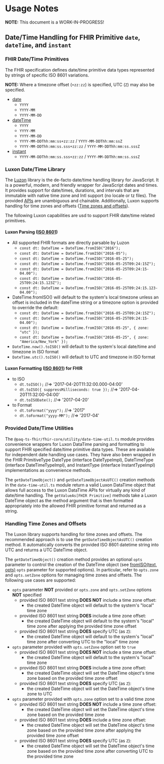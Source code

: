 # Usage Notes

**NOTE:** This document is a WORK-IN-PROGRESS!

## Date/Time Handling for FHIR Primitive `date`, `dateTime`, and `instant`

### FHIR Date/Time Primitives

The FHIR specification defines date/time primitive data types represented by strings of specific ISO 8601 variations.

**NOTE:** Where a timezone offset (`+zz:zz`) is specified, UTC (`Z`) may also be specified.

- [date](https://hl7.org/fhir/R5/datatypes.html#date)
  - `YYYY`
  - `YYYY-MM`
  - `YYYY-MM-DD`
- [dateTime](https://hl7.org/fhir/R5/datatypes.html#dateTime)
  - `YYYY`
  - `YYYY-MM`
  - `YYYY-MM-DD`
  - `YYYY-MM-DDThh:mm:ss+zz:zz` / `YYYY-MM-DDThh:mm:ssZ`
  - `YYYY-MM-DDThh:mm:ss.sss+zz:zz` / `YYYY-MM-DDThh:mm:ss.sssZ`
- [instant](https://hl7.org/fhir/R5/datatypes.html#instant)
  - `YYYY-MM-DDThh:mm:ss.sss+zz:zz` / `YYYY-MM-DDThh:mm:ss.sssZ`

### Luxon Date/Time Library

The [Luzon](https://moment.github.io/luxon/#/) library is the de-facto date/time handling library for JavaScript.
It is a powerful, modern, and friendly wrapper for JavaScript dates and times.
It provides support for date/times, durations, and intervals that are immutable with native time zone and Intl
support (no locale or tz files).
The provided [APIs](https://moment.github.io/luxon/api-docs/index.html) are unambiguous and chainable.
Additionally, Luxon supports handling for time zones and offsets ([Time zones and offsets](https://moment.github.io/luxon/#/zones?id=time-zones-and-offsets)).

The following Luxon capabilities are usd to support FHIR date/time related primitives.

#### Luxon Parsing ([ISO 8601](https://moment.github.io/luxon/#/parsing?id=iso-8601))

- All supported FHIR formats are directly parsable by Luzon
  - `const dt: DateTime = DateTime.fromISO("2016");`
  - `const dt: DateTime = DateTime.fromISO("2016-05");`
  - `const dt: DateTime = DateTime.fromISO("2016-05-25");`
  - `const dt: DateTime = DateTime.fromISO("2016-05-25T09:24:15Z");`
  - `const dt: DateTime = DateTime.fromISO("2016-05-25T09:24:15-04.00");`
  - `const dt: DateTime = DateTime.fromISO("2016-05-25T09:24:15.123Z");`
  - `const dt: DateTime = DateTime.fromISO("2016-05-25T09:24:15.123-04.00");`
- DateTime.fromISO() will default to the system's local timezone unless an offset is included in the dateTime string
  or a timezone option is provided to override the default:
  - `const dt: DateTime = DateTime.fromISO("2016-05-25T09:24:15Z");`
  - `const dt: DateTime = DateTime.fromISO("2016-05-25T09:24:15-04.00");`
  - `const dt: DateTime = DateTime.fromISO("2016-05-25", { zone: "utc" });`
  - `const dt: DateTime = DateTime.fromISO("2016-05-25", { zone: "America/New_York" });`
- `DateTime.now().toISO()` will default to the system's local date/time and timezone in ISO format
- `DateTime.utc().toISO()` will default to UTC and timezone in ISO format

#### Luxon Formatting ([ISO 8601](https://moment.github.io/luxon/#/parsing?id=iso-8601)) for FHIR

- to ISO
  - `dt.toISO();` //=> '2017-04-20T11:32:00.000-04:00'
  - `dt.toISO({ suppressMilliseconds: true });` //=> '2017-04-20T11:32:00-04:00'
  - `dt.toISODate();` //=> '2017-04-20'
- to Format
  - `dt.toFormat("yyyy");` //=> '2017'
  - `dt.toFormat("yyyy-MM");` //=> '2017-04'

### Provided Date/Time Utilities

The `@paq-ts-fhir/fhir-core/utility/date-time-util.ts` module provides convenience wrappers for
Luxon DataTime parsing and formatting to support FHIR specified date/time primitive data types.
These are available for independent date handling use cases.
They have also been wrapped in the FHIR PrimitiveType DateType (interface DateTypeImpl),
DateTimeType (interface DateTimeTypeImpl), and InstantType (interface InstantTypeImpl) implementations as
convenience methods.

The `getDateTimeObject()` and `getDateTimeObjectAsUTC()` creation methods in the `date-time-util.ts` module return a valid
Luxon DataTime object that allows full access to the Luxon DataTime APIs for virtually any kind of date/time handling.
The `getValueAs[FHIR Primitive]` methods take a Luxon DateTime object as the method argument that is then formatted
appropriately into the allowed FHIR primitive format and returned as a string.

### Handling Time Zones and Offsets

The Luxon library supports handling for time zones and offsets.
The recommended approach is to use the `getDateTimeObjectAsUTC()` creation method.
It automatically converts the provided ISO 8601 datetime string into UTC and returns a UTC DateTime object.

The `getDateTimeObject()` creation method provides an optional `opts` parameter to control the creation of the DateTime
object (see [fromISO(text, opts)](https://moment.github.io/luxon/api-docs/index.html#datetimefromiso) `opts` parameter
for supported options).
In particular, refer to `opts.zone` and `opts.setZone` options for managing time zones and offsets.
The following use cases are supported:

- `opts` parameter **NOT** provided or `opts.zone` and `opts.setZone` options **NOT** specified
  - provided ISO 8601 text string **DOES NOT** include a time zone offset:
    - the created DateTime object will default to the system's "local" time zone
  - provided ISO 8601 text string **DOES** include a time zone offset:
    - the created DateTime object will default to the system's "local" time zone after applying the provided time zone offset
  - provided ISO 8601 text string **DOES** specify UTC (as `Z`):
    - the created DateTime object will default to the system's "local" time zone after converting UTC to the "local" time zone
- `opts` parameter provided with `opts.setZone` option set to `true`
  - provided ISO 8601 text string **DOES NOT** include a time zone offset:
    - the created DateTime object will default to the system's "local" time zone
  - provided ISO 8601 text string **DOES** include a time zone offset:
    - the created DateTime object will set the DateTime object's time zone based on the provided time zone offset
  - provided ISO 8601 text string **DOES** specify UTC (as `Z`):
    - the created DateTime object will set the DateTime object's time zone to UTC
- `opts` parameter provided with `opts.zone` option set to a valid time zone
  - provided ISO 8601 text string **DOES NOT** include a time zone offset:
    - the created DateTime object will set the DateTime object's time zone based on the provided time zone
  - provided ISO 8601 text string **DOES** include a time zone offset:
    - the created DateTime object will set the DateTime object's time zone based on the provided time zone after applying the provided time zone offset
  - provided ISO 8601 text string **DOES** specify UTC (as `Z`):
    - the created DateTime object will set the DateTime object's time zone based on the provided time zone after converting UTC to the provided time zone
